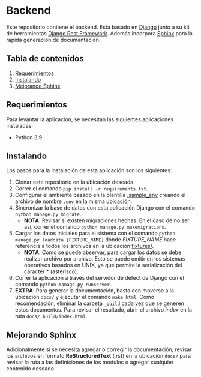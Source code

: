 # Backend
Este repositorio contiene el backend. Está basado en [Django](https://www.djangoproject.com/)
junto a su kit de herramientas [Django Rest Framework](https://www.django-rest-framework.org/). Además incorpora
[Sphinx](https://www.sphinx-doc.org/en/master/) para la rápida generación de documentación.

## Tabla de contenidos
1. [Requerimientos](#requerimientos)
2. [Instalando](#instalando)
3. [Mejorando Sphinx](#mejorando-sphinx)
 
## Requerimientos
Para levantar la aplicación, se necesitan las siguientes aplicaciones instaladas:
- Python 3.9

## Instalando
Los pasos para la instalación de esta aplicación son los siguientes:
1. Clonar este repositorio en la ubicación deseada.
2. Correr el comando `pip install -r requirements.txt`.
3. Configurar el ambiente basado en la plantilla [.sample_env](core/.sample_env) creando el archivo de nombre `.env` en
la misma [ubicación](core).
4. Sincronizar la base de datos con esta aplicación Django con el comando `python manage.py migrate`.
    - **NOTA**: Revisar si existen migraciones hechas. En el caso de no ser así, correr el comando
    `python manage.py makemigrations`.
5. Cargar los datos iniciales para el sistema con el comando `python manage.py loaddata [FIXTURE_NAME]` donde
_FIXTURE_NAME_ hace referencia a todos los archivos en la ubicación [fixtures/](fixtures).
    - **NOTA**: Como se puede observar, para cargar los datos se debe realizar archivo por archivo. Esto se puede omitir en
    los sistemas operativos basados en UNIX, ya que permite la serialización del carácter * (asterisco).
6. Correr la aplicación a través del servidor de defect de Django con el comando `python manage.py runserver`.
7. **EXTRA**: Para generar la documentación, basta con moverse a la ubicación `docs/` y ejecutar el comando `make html`.
Como recomendación, eliminar la carpeta `_build` cada vez que se generen estos documentos. Para revisar el resultado,
abrir el archivo _index_ en la ruta `docs/_build/index.html`.
## Mejorando Sphinx
Adicionalmente si se necesita agregar o corregir la documentación, revisar los archivos en formato **ReStructuredText**
(_.rst_) en la ubicación `docs/` para revisar la ruta a las definiciones de los módulos o agregar cualquier contenido
deseado.
